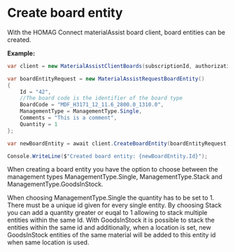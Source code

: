 # Create board entity

With the HOMAG Connect materialAssist board client, board entities can be created. 

<strong>Example:</strong>

```csharp
var client = new MaterialAssistClientBoards(subscriptionId, authorizationKey);

var boardEntityRequest = new MaterialAssistRequestBoardEntity()
{
    Id = "42",
    //The board code is the identifier of the board type
    BoardCode = "MDF_H3171_12_11.6_2800.0_1310.0",
    ManagementType = ManagementType.Single,
    Comments = "This is a comment",
    Quantity = 1
};

var newBoardEntity = await client.CreateBoardEntity(boardEntityRequest);

Console.WriteLine($"Created board entity: {newBoardEntity.Id}");
```
When creating a board entity you have the option to choose between the management types ManagementType.Single, ManagementType.Stack and ManagementType.GoodsInStock. 

When choosing ManagementType.Single the quantity has to be set to 1. There must be a unique id given for every single entity. 
By choosing Stack you can add a quantity greater or euqal to 1 allowing to stack multiple entities within the same Id.
With GoodsInStock it is possible to stack the entities within the same id and additionally, when a location is set, new GoodsInStock entities of the same material will be added to this entity id when same location is used.